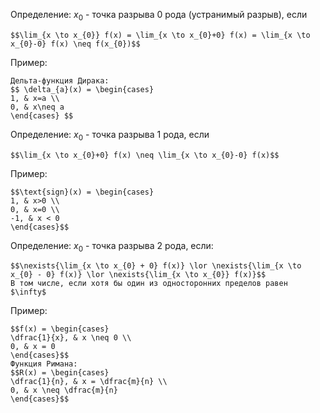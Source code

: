 Определение:
$x_{0}$ - точка разрыва 0 рода (устранимый разрыв), если
```spoiler-markdown
$$\lim_{x \to x_{0}} f(x) = \lim_{x \to x_{0}+0} f(x) = \lim_{x \to x_{0}-0} f(x) \neq f(x_{0})$$
```
Пример:
```spoiler-markdown
Дельта-функция Дирака:
$$ \delta_{a}(x) = \begin{cases}
1, & x=a \\
0, & x\neq a
\end{cases} $$
```

Определение:
$x_{0}$ - точка разрыва 1 рода, если
```spoiler-markdown
$$\lim_{x \to x_{0}+0} f(x) \neq \lim_{x \to x_{0}-0} f(x)$$
```
Пример:
```spoiler-markdown
$$\text{sign}(x) = \begin{cases}
1, & x>0 \\
0, & x=0 \\
-1, & x < 0
\end{cases}$$
```

Определение:
$x_{0}$ - точка разрыва 2 рода, если:
```spoiler-markdown
$$\nexists{\lim_{x \to x_{0} + 0} f(x)} \lor \nexists{\lim_{x \to x_{0} - 0} f(x)} \lor \nexists{\lim_{x \to x_{0}} f(x)}$$
В том числе, если хотя бы один из односторонних пределов равен $\infty$
```
Пример:
```spoiler-markdown
$$f(x) = \begin{cases}
\dfrac{1}{x}, & x \neq 0 \\
0, & x = 0
\end{cases}$$
Функция Римана:
$$R(x) = \begin{cases}
\dfrac{1}{n}, & x = \dfrac{m}{n} \\
0, & x \neq \dfrac{m}{n}
\end{cases}$$
```
